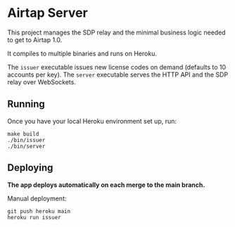 # Airtap Server
This project manages the SDP relay and the minimal business logic needed to get to Airtap 1.0.

It compiles to multiple binaries and runs on Heroku.

The `issuer` executable issues new license codes on demand (defaults to 10 accounts per key). The `server` executable serves the HTTP API and the SDP relay over WebSockets.

## Running
Once you have your local Heroku environment set up, run:
```
make build
./bin/issuer
./bin/server
```

## Deploying
**The app deploys automatically on each merge to the main branch.**

Manual deployment:
```
git push heroku main
heroku run issuer
```
